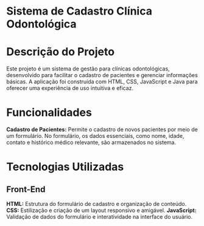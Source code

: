 # Sistema de Cadastro Clínica Odontológica

# Descrição do Projeto
Este projeto é um sistema de gestão para clínicas odontológicas, desenvolvido para facilitar o cadastro de pacientes e gerenciar informações básicas. A aplicação foi construída com HTML, CSS, JavaScript e Java para oferecer uma experiência de uso intuitiva e eficaz.

# Funcionalidades
**Cadastro de Pacientes:** Permite o cadastro de novos pacientes por meio de um formulário. No formulário, os dados essenciais, como nome, idade, contato e histórico médico relevante, são armazenados no sistema.

# Tecnologias Utilizadas
## Front-End
**HTML:** Estrutura do formulário de cadastro e organização de conteúdo.
**CSS:** Estilização e criação de um layout responsivo e amigável.
**JavaScript:** Validação de dados do formulário e interatividade na interface do usuário.

